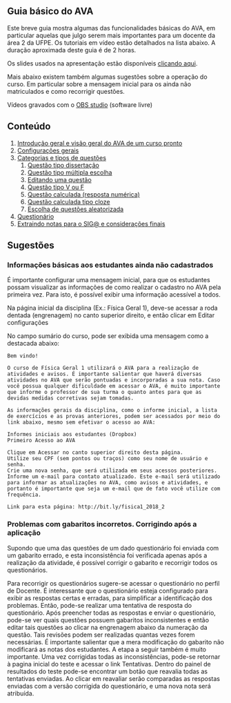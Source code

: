 ## Guia básico do AVA

Este breve guia mostra algumas das funcionalidades básicas do AVA, em particular aquelas que julgo serem mais importantes para um docente da área 2 da UFPE. Os tutoriais em vídeo estão detalhados na lista abaixo. A duração aproximada deste guia é de 2 horas.

Os slides usados na apresentação estão disponíveis [clicando aqui](Guia_basico_AVA\apresentacao.html).

Mais abaixo existem também algumas sugestões sobre a operação do curso. Em particular sobre a mensagem inicial para os ainda não matriculados e como recorrigir questões.

Vídeos gravados com o [OBS studio](https://obsproject.com/pt-br/download) (software livre)

## Conteúdo

1. [Introdução geral e visão geral do AVA de um curso pronto](https://www.dropbox.com/s/ydstto11nx9msyb/Parte%201%20-%20Introducao%20geral%20e%20Visao%20geral%20de%20um%20curso%20pronto%20%28Fisica%20Geral%201%29.mp4?dl=0)
2. [Configurações gerais](https://www.dropbox.com/s/ydstto11nx9msyb/Parte%201%20-%20Introducao%20geral%20e%20Visao%20geral%20de%20um%20curso%20pronto%20%28Fisica%20Geral%201%29.mp4?dl=0)
3. [Categorias e tipos de questões](https://www.dropbox.com/s/t44kh7e7ypwvgk7/Parte%203%20-%20Categorias%20e%20tipos%20de%20quest%C3%B5es.mp4?dl=0)
    1. [Questão tipo dissertação](https://www.dropbox.com/s/tsp4o9oz0g2ue30/Parte%203.1%20-%20Questao%20tipo%20dissertacao.mp4?dl=0)
    2. [Questão tipo múltipla escolha](https://www.dropbox.com/s/f3y9ktdko8g7cj3/Parte%203.2%20-%20Multipla%20escolha.mp4?dl=0)
    3. [Editando uma questão](https://www.dropbox.com/s/2q4eslnys7c4jkm/Parte%203.3%20-%20Editando%20uma%20questao.mp4?dl=0)
    4. [Questão tipo V ou F](https://www.dropbox.com/s/cmcapcg1hagkfcf/Parte%203.4%20-%20Questao%20tipo%20V%20ou%20F.mp4?dl=0)
    5. [Questão calculada (resposta numérica)](https://www.dropbox.com/s/8nrucsg97ddesyl/Parte%203.5%20-%20Questao%20calculada.mp4?dl=0)
    6. [Questão calculada tipo cloze](https://www.dropbox.com/s/0syy9eyfgj69gc9/Parte%203.6%20-%20Questao%20calculada%20tipo%20cloze.mp4?dl=0)
    7. [Escolha de questões aleatorizada](https://www.dropbox.com/s/68il8yqhvw0p94f/Parte%203.7%20-%20Escolha%20de%20quest%C3%B5es%20aleatorizada.mp4?dl=0)
4. [Questionário](https://www.dropbox.com/s/p2clsbcdaeppb1f/Parte%204%20-%20Questionario.mp4?dl=0)
5. [Extraindo notas para o SIG@ e considerações finais](https://www.dropbox.com/s/p7bu2le0lj0v3bc/Parte%205%20-%20Extraindo%20notas%20para%20o%20SIGA%20e%20consideracoes%20finais.mp4?dl=0)

## Sugestões

### Informações básicas aos estudantes ainda não cadastrados

É importante configurar uma mensagem inicial, para que os estudantes possam visualizar as informações de como realizar o cadastro no AVA pela primeira vez. Para isto, é possível exibir uma informação acessível a todos.

Na página inicial da disciplina (Ex.: Física Geral 1), deve-se acessar a roda dentada (engrenagem) no canto superior direito, e então clicar em Editar configurações


No campo sumário do curso, pode ser exibida uma mensagem como a destacada abaixo:


    Bem vindo!

    O curso de Física Geral 1 utilizará o AVA para a realização de atividades e avisos. É importante salientar que haverá diversas atividades no AVA que serão pontuadas e incorporadas a sua nota. Caso você possua qualquer dificuldade em acessar o AVA, é muito importante que informe o professor de sua turma o quanto antes para que as devidas medidas corretivas sejam tomadas.

    As informações gerais da disciplina, como o informe inicial, a lista de exercícios e as provas anteriores, podem ser acessados por meio do link abaixo, mesmo sem efetivar o acesso ao AVA:

    Informes iniciais aos estudantes (Dropbox)
    Primeiro Acesso ao AVA

    Clique em Acessar no canto superior direito desta página.
    Utilize seu CPF (sem pontos ou traços) como seu nome de usuário e senha.
    Crie uma nova senha, que será utilizada em seus acessos posteriores.
    Informe um e-mail para contato atualizado. Este e-mail será utilizado para informar as atualizações no AVA, como avisos e atividades, e portanto é importante que seja um e-mail que de fato você utilize com frequência.

    Link para esta página: http://bit.ly/fisica1_2018_2

### Problemas com gabaritos incorretos. Corrigindo após a aplicação

Supondo que uma das questões de um dado questionário foi enviada com um gabarito errado, e esta inconsistência foi verificada apenas após a realização da atividade, é possível corrigir o gabarito e recorrigir todos os questionários.

Para recorrigir os questionários sugere-se acessar o questionário no perfil de Docente. É interessante que o questionário esteja configurado para exibir as respostas certas e erradas, para simplificar a identificação dos problemas. Então, pode-se realizar uma tentativa de resposta do questionário. Após preencher todas as respostas e enviar o questionário, pode-se ver quais questões possuem gabaritos inconsistentes e então editar tais questões ao clicar na engrenagem abaixo da numeração da questão. Tais revisões podem ser realizadas quantas vezes forem necessárias. É importante salientar que a mera modificação do gabarito não modificará as notas dos estudantes. A etapa a seguir também é muito importante.
Uma vez corrigidas todas as inconsistências, pode-se retornar à pagina inicial do teste e acessar o link Tentativas. Dentro do painel de resultados do teste pode-se encontrar um botão que reavalia todas as tentativas enviadas. Ao clicar em reavaliar serão comparadas as respostas enviadas com a versão corrigida do questionário, e uma nova nota será atribuída.
